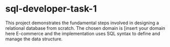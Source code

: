 # sql-developer-task-1
This project demonstrates the fundamental steps involved in designing a relational database from scratch. The chosen domain is [insert your domain here E-commerce and the implementation uses SQL syntax to define and manage the data structure.
